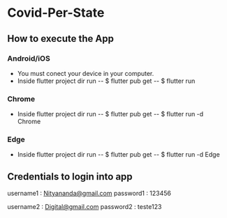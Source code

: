 
# Covid-Per-State

## How to execute the App

###  Android/iOS
- You must conect your device in your computer.
- Inside flutter project dir run 
-- $ flutter pub get
-- $ flutter run

###  Chrome
- Inside flutter project dir run 
-- $ flutter pub get
-- $ flutter run -d Chrome

###  Edge
- Inside flutter project dir run 
-- $ flutter pub get
-- $ flutter run -d Edge

## Credentials to login into app
username1 : Nityananda@gmail.com
password1 : 123456

username2 : Digital@gmail.com
password2 : teste123